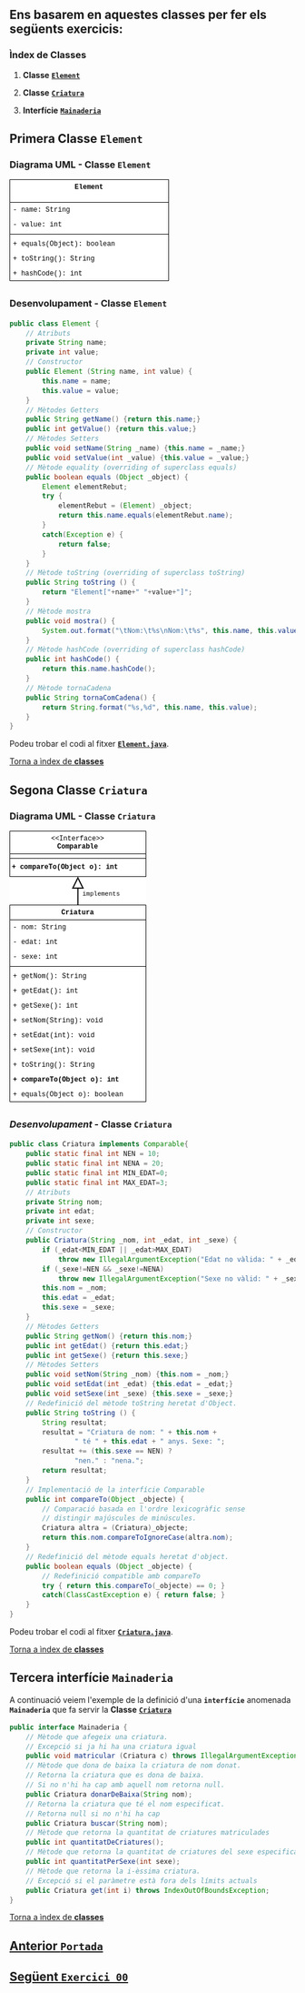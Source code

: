 ## Ens basarem en aquestes classes per fer els següents exercicis:

### Ìndex de **Classes**

1. **Classe** [**`Element`**](#primera-classe-element)

1. **Classe** [**`Criatura`**](#segona-classe-criatura)

3. **Interfície** [**`Mainaderia`**](#tercera-interfície-mainaderia)

## Primera Classe **`Element`**

### Diagrama UML - Classe **`Element`**

![ClasseElement](../img/eda-04-ClasseElement.png)

### Desenvolupament - Classe **`Element`**

```java
public class Element {
    // Atributs
    private String name;
    private int value;
    // Constructor
    public Element (String name, int value) {
        this.name = name;
        this.value = value;
    }
    // Mètodes Getters
    public String getName() {return this.name;}
    public int getValue() {return this.value;}
    // Mètodes Setters
    public void setName(String _name) {this.name = _name;}
    public void setValue(int _value) {this.value = _value;}
    // Mètode equality (overriding of superclass equals)
    public boolean equals (Object _object) {
        Element elementRebut;
        try {
            elementRebut = (Element) _object;
            return this.name.equals(elementRebut.name);
        }
        catch(Exception e) {
            return false;
        }
    }
    // Mètode toString (overriding of superclass toString)
    public String toString () {
        return "Element["+name+" "+value+"]";
    }
    // Mètode mostra
    public void mostra() {
        System.out.format("\tNom:\t%s\nNom:\t%s", this.name, this.value);
    }
    // Mètode hashCode (overriding of superclass hashCode)
    public int hashCode() {
        return this.name.hashCode();
    }
    // Mètode tornaCadena
    public String tornaComCadena() {
        return String.format("%s,%d", this.name, this.value);
    }
}
```

Podeu trobar el codi al fitxer [**`Element.java`**](../src/classes/Element.java).

[Torna a ìndex de **classes**](#ìndex-de-classes)

## Segona Classe **`Criatura`**

### Diagrama UML - Classe **`Criatura`**

![ClasseCriatura](../img/eda-uml-class-criatura.png)

### _Desenvolupament_ - Classe **`Criatura`**

```java
public class Criatura implements Comparable{
    public static final int NEN = 10;
    public static final int NENA = 20;
    public static final int MIN_EDAT=0;
    public static final int MAX_EDAT=3;
    // Atributs
    private String nom;
    private int edat;
    private int sexe;
    // Constructor
    public Criatura(String _nom, int _edat, int _sexe) {
        if (_edat<MIN_EDAT || _edat>MAX_EDAT)
            throw new IllegalArgumentException("Edat no vàlida: " + _edat);
        if (_sexe!=NEN && _sexe!=NENA)
            throw new IllegalArgumentException("Sexe no vàlid: " + _sexe);
        this.nom = _nom;
        this.edat = _edat;
        this.sexe = _sexe;
    }
    // Mètodes Getters
    public String getNom() {return this.nom;}
    public int getEdat() {return this.edat;}
    public int getSexe() {return this.sexe;}
    // Mètodes Setters
    public void setNom(String _nom) {this.nom = _nom;}
    public void setEdat(int _edat) {this.edat = _edat;}
    public void setSexe(int _sexe) {this.sexe = _sexe;}
    // Redefinició del mètode toString heretat d'Object.
    public String toString () {
        String resultat;
        resultat = "Criatura de nom: " + this.nom +
                " té " + this.edat + " anys. Sexe: ";
        resultat += (this.sexe == NEN) ?
                "nen." : "nena.";
        return resultat;
    }
    // Implementació de la interfície Comparable
    public int compareTo(Object _objecte) {
        // Comparació basada en l'ordre lexicogràfic sense
        // distingir majúscules de minúscules.
        Criatura altra = (Criatura)_objecte;
        return this.nom.compareToIgnoreCase(altra.nom);
    }
    // Redefinició del mètode equals heretat d'object.
    public boolean equals (Object _objecte) {
        // Redefinició compatible amb compareTo
        try { return this.compareTo(_objecte) == 0; }
        catch(ClassCastException e) { return false; }
    }
}
```

Podeu trobar el codi al fitxer [**`Criatura.java`**](../src/classes/Criatura.java).

[Torna a ìndex de **classes**](#ìndex-de-classes)

## Tercera interfície **`Mainaderia`**

A continuació veiem l'exemple de la definició d'una **`interfície`** anomenada **`Mainaderia`** que fa servir la **Classe** [**`Criatura`**](../src/classes/Criatura.java)

```java
public interface Mainaderia {
    // Mètode que afegeix una criatura.
    // Excepció si ja hi ha una criatura igual
    public void matricular (Criatura c) throws IllegalArgumentException;
    // Mètode que dona de baixa la criatura de nom donat.
    // Retorna la criatura que es dona de baixa.
    // Si no n'hi ha cap amb aquell nom retorna null.
    public Criatura donarDeBaixa(String nom);
    // Retorna la criatura que té el nom especificat.
    // Retorna null si no n'hi ha cap
    public Criatura buscar(String nom);
    // Mètode que retorna la quantitat de criatures matriculades
    public int quantitatDeCriatures();
    // Mètode que retorna la quantitat de criatures del sexe especificat com a paràmetre
    public int quantitatPerSexe(int sexe);
    // Mètode que retorna la i-èssima criatura.
    // Excepció si el paràmetre està fora dels límits actuals
    public Criatura get(int i) throws IndexOutOfBoundsException;
}
```

[Torna a ìndex de **classes**](#ìndex-de-classes)

## [Anterior **`Portada`**](./01-portada.md)

## [Següent **`Exercici_00`**](./03-exercici-00)
